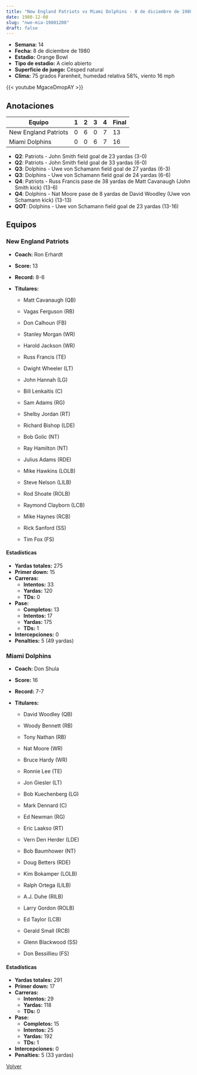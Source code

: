 ```yaml
---
title: "New England Patriots vs Miami Dolphins - 8 de diciembre de 1980"
date: 1980-12-08
slug: "nwe-mia-19801208"
draft: false
---
```


- **Semana:** 14
- **Fecha:** 8 de diciembre de 1980
- **Estadio:** Orange Bowl
- **Tipo de estadio:** A cielo abierto
- **Superficie de juego:** Césped natural
- **Clima:** 75 grados Farenheit, humedad relativa 58%, viento 16 mph


{{< youtube MgaceDmopAY >}}


## Anotaciones
| Equipo | 1 | 2 | 3 | 4 | Final |
|--------|---|---|---|---|-------|
| New England Patriots  | 0 | 6 | 0 | 7  | 13 |
| Miami Dolphins  | 0 | 0 | 6 | 7  | 16 |
- **Q2**: Patriots - John Smith field goal de 23 yardas (3-0)
- **Q2**: Patriots - John Smith field goal de 33 yardas (6-0)
- **Q3**: Dolphins - Uwe von Schamann field goal de 27 yardas (6-3)
- **Q3**: Dolphins - Uwe von Schamann field goal de 24 yardas (6-6)
- **Q4**: Patriots - Russ Francis pase de 38 yardas de Matt Cavanaugh (John Smith kick) (13-6)
- **Q4**: Dolphins - Nat Moore pase de 8 yardas de David Woodley (Uwe von Schamann kick) (13-13)
- **QOT**: Dolphins - Uwe von Schamann field goal de 23 yardas (13-16)


## Equipos


### New England Patriots
* **Coach:** Ron Erhardt
* **Score:** 13
* **Record:** 8-6
* **Titulares:** 

  * Matt Cavanaugh (QB) 

  * Vagas Ferguson (RB) 

  * Don Calhoun (FB) 

  * Stanley Morgan (WR) 

  * Harold Jackson (WR) 

  * Russ Francis (TE) 

  * Dwight Wheeler (LT) 

  * John Hannah (LG) 

  * Bill Lenkaitis (C) 

  * Sam Adams (RG) 

  * Shelby Jordan (RT) 

  * Richard Bishop (LDE) 

  * Bob Golic (NT) 

  * Ray Hamilton (NT) 

  * Julius Adams (RDE) 

  * Mike Hawkins (LOLB) 

  * Steve Nelson (LILB) 

  * Rod Shoate (ROLB) 

  * Raymond Clayborn (LCB) 

  * Mike Haynes (RCB) 

  * Rick Sanford (SS) 

  * Tim Fox (FS) 

#### Estadísticas
* **Yardas totales:** 275
* **Primer down:** 15
* **Carreras:**
  * **Intentos:** 33
  * **Yardas:** 120
  * **TDs:** 0
* **Pase:**
  * **Completos:** 13
  * **Intentos:** 17
  * **Yardas:** 175
  * **TDs:** 1
* **Intercepciones:** 0
* **Penalties:** 5 (49 yardas)

### Miami Dolphins
* **Coach:** Don Shula
* **Score:** 16
* **Record:** 7-7
* **Titulares:** 

  * David Woodley (QB) 

  * Woody Bennett (RB) 

  * Tony Nathan (RB) 

  * Nat Moore (WR) 

  * Bruce Hardy (WR) 

  * Ronnie Lee (TE) 

  * Jon Giesler (LT) 

  * Bob Kuechenberg (LG) 

  * Mark Dennard (C) 

  * Ed Newman (RG) 

  * Eric Laakso (RT) 

  * Vern Den Herder (LDE) 

  * Bob Baumhower (NT) 

  * Doug Betters (RDE) 

  * Kim Bokamper (LOLB) 

  * Ralph Ortega (LILB) 

  * A.J. Duhe (RILB) 

  * Larry Gordon (ROLB) 

  * Ed Taylor (LCB) 

  * Gerald Small (RCB) 

  * Glenn Blackwood (SS) 

  * Don Bessillieu (FS) 

#### Estadísticas
* **Yardas totales:** 291
* **Primer down:** 17
* **Carreras:**
  * **Intentos:** 29
  * **Yardas:** 118
  * **TDs:** 0
* **Pase:**
  * **Completos:** 15
  * **Intentos:** 25
  * **Yardas:** 192
  * **TDs:** 1
* **Intercepciones:** 0
* **Penalties:** 5 (33 yardas)


[Volver](/historia/1980)
